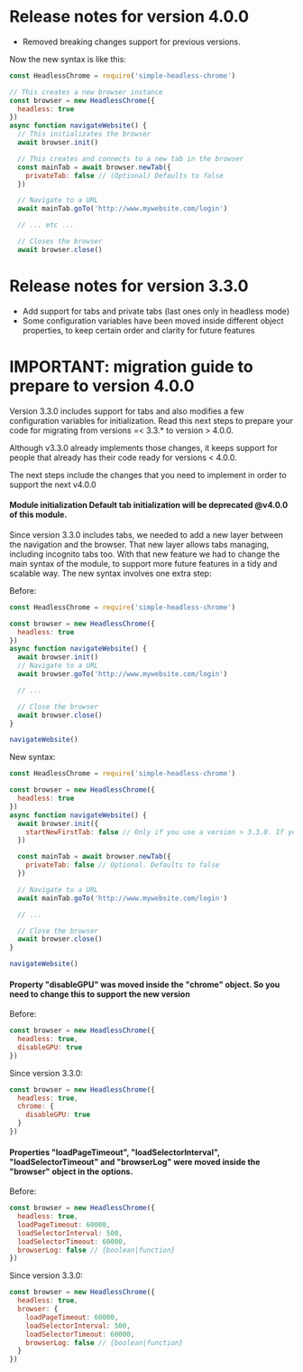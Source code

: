 # Release notes for version 4.0.0
- Removed breaking changes support for previous versions. 

Now the new syntax is like this: 
```js
const HeadlessChrome = require('simple-headless-chrome')

// This creates a new browser instance
const browser = new HeadlessChrome({
  headless: true 
})
async function navigateWebsite() {
  // This initializates the browser
  await browser.init()

  // This creates and connects to a new tab in the browser
  const mainTab = await browser.newTab({  
    privateTab: false // (Optional) Defaults to false
  })

  // Navigate to a URL
  await mainTab.goTo('http://www.mywebsite.com/login')

  // ... etc ... 

  // Closes the browser
  await browser.close()
```


# Release notes for version 3.3.0
- Add support for tabs and private tabs (last ones only in headless mode)
- Some configuration variables have been moved inside different object properties, to keep certain order and clarity for future features

# IMPORTANT: migration guide to prepare to version 4.0.0

Version 3.3.0 includes support for tabs and also modifies a few configuration variables for initialization. Read this next steps to prepare your code for migrating from versions =< 3.3.* to version > 4.0.0. 

Although v3.3.0 already implements those changes, it keeps support for people that already has their code ready for versions < 4.0.0. 

The next steps include the changes that you need to implement in order to support the next v4.0.0

#### Module initialization Default tab initialization will be deprecated @v4.0.0 of this module. 
Since version 3.3.0 includes tabs, we needed to add a new layer between the navigation and the browser. That new layer allows tabs managing, including incognito tabs too. 
With that new feature we had to change the main syntax of the module, to support more future features in a tidy and scalable way. 
The new syntax involves one extra step: 

Before: 
```js 
const HeadlessChrome = require('simple-headless-chrome')

const browser = new HeadlessChrome({
  headless: true 
})
async function navigateWebsite() {
  await browser.init()
  // Navigate to a URL
  await browser.goTo('http://www.mywebsite.com/login')

  // ...

  // Close the browser
  await browser.close()
}

navigateWebsite()

```

New syntax:
```js
const HeadlessChrome = require('simple-headless-chrome')

const browser = new HeadlessChrome({
  headless: true 
})
async function navigateWebsite() {
  await browser.init({
    startNewFirstTab: false // Only if you use a version > 3.3.0. If you use >= 4.0.0, you don't need to add this setting
  })

  const mainTab = await browser.newTab({  
    privateTab: false // Optional. Defaults to false
  })

  // Navigate to a URL
  await mainTab.goTo('http://www.mywebsite.com/login')

  // ...

  // Close the browser
  await browser.close()
}

navigateWebsite()
``` 

#### Property "disableGPU" was moved inside the "chrome" object. So you need to change this to support the new version

Before: 
```js
const browser = new HeadlessChrome({
  headless: true,
  disableGPU: true
})
``` 

Since version 3.3.0: 
```js
const browser = new HeadlessChrome({
  headless: true,
  chrome: {
    disableGPU: true
  }
})
``` 

#### Properties "loadPageTimeout", "loadSelectorInterval", "loadSelectorTimeout" and "browserLog" were moved inside the "browser" object in the options. 
Before: 
```js
const browser = new HeadlessChrome({
  headless: true,
  loadPageTimeout: 60000,
  loadSelectorInterval: 500,
  loadSelectorTimeout: 60000,
  browserLog: false // {boolean|function}
})
``` 

Since version 3.3.0: 
```js
const browser = new HeadlessChrome({
  headless: true,
  browser: {
    loadPageTimeout: 60000,
    loadSelectorInterval: 500,
    loadSelectorTimeout: 60000,
    browserLog: false // {boolean|function}
  }
})
``` 